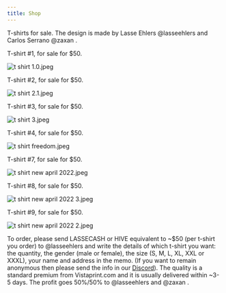 ```yaml
---
title: Shop
---
```




T-shirts for sale. The design is made by Lasse Ehlers @lasseehlers and Carlos Serrano @zaxan . 


T-shirt #1, for sale for $50.

![t shirt 1.0.jpeg](https://files.peakd.com/file/peakd-hive/lasseehlers/AK6ayhodHbooRTZP3HBoh2yTAEyDCgFMDbQrxddQVMxrWU4hzgsx9KbJvExvd4E.jpeg)

T-shirt #2, for sale for $50.

![t shirt 2.1.jpeg](https://files.peakd.com/file/peakd-hive/lasseehlers/AJpoRWcPxZ1VjB6CAC2NJ4X5LcHaCcVdiwyFAKJQW5N1cRarPqziARZBgn88Uuw.jpeg)

T-shirt #3, for sale for $50.

![t shirt 3.jpeg](https://files.peakd.com/file/peakd-hive/lasseehlers/AK2HHTPiMgMFLFAjWyuuX3J3b9uAwwfmmC8MzatBEPbf219Jq5BnERZqpcMH4iZ.jpeg)

T-shirt #4, for sale for $50.

![t shirt freedom.jpeg](https://files.peakd.com/file/peakd-hive/lasseehlers/AK59kjbPXYbCjYAkDqTh4u6UGX26YX3XgzDgeTE53fg18Muc6FSE7GHKpNw44mR.jpeg)

T-shirt #7, for sale for $50.

![t shirt new april 2022.jpeg](https://images.hive.blog/DQmbEsLQ1szZXK29uf5n7C6utkBXZ6NvULQxfZPqb9Bx3SN/t%20shirt%20new%20april%202022.jpeg)

T-shirt #8, for sale for $50.

![t shirt new april 2022 3.jpeg](https://images.hive.blog/DQmRAEaDizkWnwMx4eu1xQomgq3n9hxJek73nKxeiDDo9Vd/t%20shirt%20new%20april%202022%20-3.jpeg)

T-shirt #9, for sale for $50.

![t shirt new april 2022 2.jpeg](https://images.hive.blog/DQmY9JXJWUXmCMCt7NBjhdmidaKRCP7eHMCJMKK3hRPqysB/t%20shirt%20new%20april%202022%20-2.jpeg)

To order, please send LASSECASH or HIVE equivalent to ~$50 (per t-shirt you order) to @lasseehlers and write the details of which t-shirt you want: the quantity, the gender (male or female), the size (S, M, L, XL, XXL or XXXL), your name and address in the memo. (If you want to remain anonymous then please send the info in our [Discord](https://discord.gg/5JW2w9t)). The quality is a standard premium from Vistaprint.com and it is usually delivered within ~3-5 days. The profit goes 50%/50% to @lasseehlers and @zaxan . 

